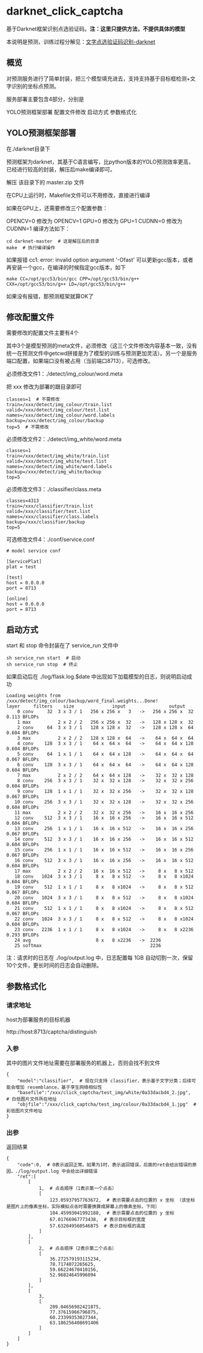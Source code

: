 # darknet_click_captcha

基于Darknet框架识别点选验证码。**注：这里只提供方法，不提供具体的模型**

本说明是预测，训练过程分解见：[文字点选验证码识别-darknet](http://booleflow.com/2021/02/27/wen-zi-dian-xuan-yan-zheng-ma-shi-bie-darknet/)

## 概览

对预测服务进行了简单封装，把三个模型填充进去，支持支持基于目标框检测+文字识别的坐标点预测。

服务部署主要包含4部分，分别是

YOLO预测框架部署
配置文件修改
启动方式
参数格式化

## YOLO预测框架部署

在./darknet目录下

预测框架为darknet，其基于C语言编写，比python版本的YOLO预测效率更高，已经进行较高的封装，解压后make编译即可。

解压 该目录下的 master.zip 文件

在CPU上运行时，Makefile文件可以不用修改，直接进行编译

如果在GPU上，还需要修改三个配置参数：

OPENCV=0 修改为 OPENCV=1
GPU=0 修改为 GPU=1
CUDNN=0 修改为 CUDNN=1
编译方法如下：

```shell
cd darknet-master  # 这是解压后的目录
make  # 执行编译操作
```

如果报错 cc1: error: invalid option argument '-Ofast' 可以更新gcc版本，或者再安装一个gcc，在编译的时候指定gcc版本，如下

```shell
make CC=/opt/gcc53/bin/gcc CPP=/opt/gcc53/bin/g++ CXX=/opt/gcc53/bin/g++ LD=/opt/gcc53/bin/g++
```

如果没有报错，那预测框架就算OK了

## 修改配置文件
需要修改的配置文件主要有4个

其中3个是模型预测的meta文件，必须修改（这三个文件修改内容基本一致，没有统一在预测文件中getcwd拼接是为了模型的训练与预测更加灵活）。另一个是服务端口配置，如果端口没有被占用（当前端口8713），可选修改。

必须修改文件1：./detect/img_colour/word.meta

把 xxx 修改为部署的跟目录即可

```shell
classes=1  # 不需修改
train=/xxx/detect/img_colour/train.list
valid=/xxx/detect/img_colour/test.list
names=/xxx/detect/img_colour/word.labels
backup=/xxx/detect/img_colour/backup
top=5  # 不需修改
```

必须修改文件2：./detect/img_white/word.meta

```shell
classes=1
train=/xxx/detect/img_white/train.list
valid=/xxx/detect/img_white/test.list
names=/xxx/detect/img_white/word.labels
backup=/xxx/detect/img_white/backup
top=5
```

必须修改文件3：./classifier/class.meta

```shell
classes=4313
train=/xxx/classifier/train.list
valid=/xxx/classifier/test.list
names=/xxx/classifier/class.labels
backup=/xxx/classifier/backup
top=5
```

可选修改文件4：./conf/service.conf

```shell
# model service conf

[ServicePlat]
plat = test

[test]
host = 0.0.0.0
port = 8713

[online]
host = 0.0.0.0
port = 8713
```

## 启动方式
start 和 stop 命令封装在了 service_run 文件中

```shell
sh service_run start  # 启动
sh service_run stop  # 终止
```

如果启动后在 ./log/flask.log.$date 中出现如下加载模型的日志，则说明启动成功

```shell
Loading weights from /xxx/detect/img_colour/backup/word_final.weights...Done!
layer     filters    size              input                output
    0 conv     32  3 x 3 / 1   256 x 256 x   3   ->   256 x 256 x  32  0.113 BFLOPs
    1 max          2 x 2 / 2   256 x 256 x  32   ->   128 x 128 x  32
    2 conv     64  3 x 3 / 1   128 x 128 x  32   ->   128 x 128 x  64  0.604 BFLOPs
    3 max          2 x 2 / 2   128 x 128 x  64   ->    64 x  64 x  64
    4 conv    128  3 x 3 / 1    64 x  64 x  64   ->    64 x  64 x 128  0.604 BFLOPs
    5 conv     64  1 x 1 / 1    64 x  64 x 128   ->    64 x  64 x  64  0.067 BFLOPs
    6 conv    128  3 x 3 / 1    64 x  64 x  64   ->    64 x  64 x 128  0.604 BFLOPs
    7 max          2 x 2 / 2    64 x  64 x 128   ->    32 x  32 x 128
    8 conv    256  3 x 3 / 1    32 x  32 x 128   ->    32 x  32 x 256  0.604 BFLOPs
    9 conv    128  1 x 1 / 1    32 x  32 x 256   ->    32 x  32 x 128  0.067 BFLOPs
   10 conv    256  3 x 3 / 1    32 x  32 x 128   ->    32 x  32 x 256  0.604 BFLOPs
   11 max          2 x 2 / 2    32 x  32 x 256   ->    16 x  16 x 256
   12 conv    512  3 x 3 / 1    16 x  16 x 256   ->    16 x  16 x 512  0.604 BFLOPs
   13 conv    256  1 x 1 / 1    16 x  16 x 512   ->    16 x  16 x 256  0.067 BFLOPs
   14 conv    512  3 x 3 / 1    16 x  16 x 256   ->    16 x  16 x 512  0.604 BFLOPs
   15 conv    256  1 x 1 / 1    16 x  16 x 512   ->    16 x  16 x 256  0.067 BFLOPs
   16 conv    512  3 x 3 / 1    16 x  16 x 256   ->    16 x  16 x 512  0.604 BFLOPs
   17 max          2 x 2 / 2    16 x  16 x 512   ->     8 x   8 x 512
   18 conv   1024  3 x 3 / 1     8 x   8 x 512   ->     8 x   8 x1024  0.604 BFLOPs
   19 conv    512  1 x 1 / 1     8 x   8 x1024   ->     8 x   8 x 512  0.067 BFLOPs
   20 conv   1024  3 x 3 / 1     8 x   8 x 512   ->     8 x   8 x1024  0.604 BFLOPs
   21 conv    512  1 x 1 / 1     8 x   8 x1024   ->     8 x   8 x 512  0.067 BFLOPs
   22 conv   1024  3 x 3 / 1     8 x   8 x 512   ->     8 x   8 x1024  0.604 BFLOPs
   23 conv   2236  1 x 1 / 1     8 x   8 x1024   ->     8 x   8 x2236  0.293 BFLOPs
   24 avg                        8 x   8 x2236   ->  2236
   25 softmax                                        2236
```
注：请求时的日志在 ./log/output.log 中，日志配置每 1GB 自动切割一次，保留10个文件，更长时间的日志会自动删除。

## 参数格式化
### 请求地址
host为部署服务的目标机器

http://host:8713/captcha/distinguish 

### 入参
其中的图片文件地址需要在部署服务的机器上，否则会找不到文件

```shell
{
    "model":"classifier",  # 现在只支持 classifier，表示基于文字分类；后续可能会增加 resemblance，基于孪生网络相似性
    "basefile":"/xxx/click_captcha/test_img/white/0a33dacbd4_2.jpg",  # 白低图片文件所在地址
    "objfile":"/xxx/click_captcha/test_img/colour/0a33dacbd4_1.jpg"  # 彩低图片文件地址
}
```

### 出参
返回结果

```shell
{
    "code":0,  # 0表示返回正常。如果为1时，表示返回错误，后面的ret会给出错误的原因，./log/output.log 中会给出详细错误
    "ret":[
        [
            1,  # 点击顺序（1表示第一个点击）
            [
                123.05937957763672,  # 表示需要点击的位置的 x 坐标 （该坐标是图片上的像素坐标，实际模拟点击时需要换算成屏幕上的像素坐标，下同）
                104.45993041992188,  # 表示需要点击的位置的 y 坐标
                67.01766967773438,  # 表示目标框的宽度
                57.632049560546875  # 表示目标框的高度
            ]
        ],
        [
            2,  # 点击顺序（2表示第二个点击）
            [
                36.272579193115234,
                78.7174072265625,
                59.66224670410156,
                52.96824645996094
            ]
        ],
        [
            3,
            [
                209.04656982421875,
                77.37615966796875,
                60.23399353027344,
                63.186256408691406
            ]
        ]
    ]
}
```
